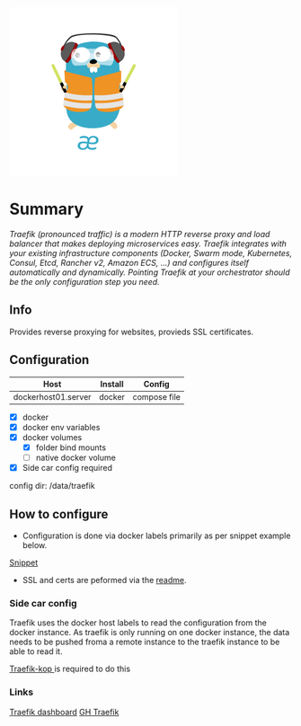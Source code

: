 <img src="logo.png" width="300"/>

# Summary 

*Traefik (pronounced traffic) is a modern HTTP reverse proxy and load balancer that makes deploying microservices easy. Traefik integrates with your existing infrastructure components (Docker, Swarm mode, Kubernetes, Consul, Etcd, Rancher v2, Amazon ECS, ...) and configures itself automatically and dynamically. Pointing Traefik at your orchestrator should be the only configuration step you need.*

## Info 

Provides reverse proxying for websites, provieds SSL certificates. 

## Configuration 

| Host                | Install | Config       |
| ------------------- | ------- | ------------ |
| dockerhost01.server | docker  | compose file |

* [x] docker
* [x] docker env variables
* [X] docker volumes
    - [x] folder bind mounts
    - [ ] native docker volume
* [x] Side car config required

config dir: /data/traefik

## How to configure

* Configuration is done via docker labels primarily as per snippet example below. 

[Snippet](dockercompose_snippet.md)

* SSL and certs are peformed via the [readme](SSL_offloading.md).

### Side car config 

Traefik uses the docker host labels to read the configuration from the docker instance. As traefik
is only running on one docker instance, the data needs to be pushed froma a remote instance to
the traefik instance to be able to read it.  

[Traefik-kop ](../software/traefik-kop/README.md) is required to do this 

### Links

[Traefik dashboard](http://dockerhost01.server:8080/dashboard/#/)
[GH Traefik](https://github.com/traefik/traefik)
